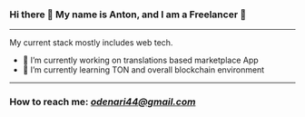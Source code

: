 ### Hi there 👋 My name is Anton, and I am a Freelancer 🙂
---

My current stack mostly includes web tech.

- 🧮 I’m currently working on translations based marketplace App
- 💠 I’m currently learning TON and overall blockchain environment
 
---
 ### How to reach me: *odenari44@gmail.com*
